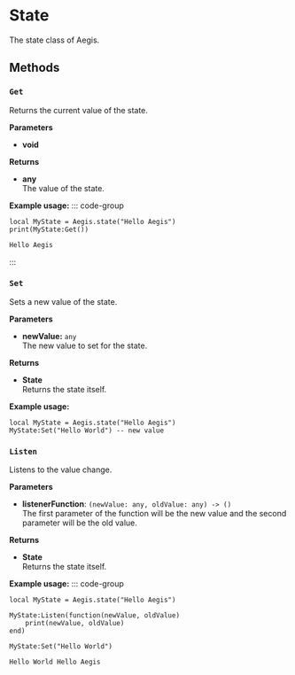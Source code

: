 # State

The state class of Aegis.

## Methods

### `Get`

Returns the current value of the state.

**Parameters**

- **void**

**Returns**

- **any**\
  The value of the state.

**Example usage:**
::: code-group

```lua{2} [Test.luau]
local MyState = Aegis.state("Hello Aegis")
print(MyState:Get())
```

```txt [Output]
Hello Aegis
```

:::

### `Set`

Sets a new value of the state.

**Parameters**

- **newValue:** `any`\
  The new value to set for the state.

**Returns**

- **State**\
  Returns the state itself.

**Example usage:**

```lua{2}
local MyState = Aegis.state("Hello Aegis")
MyState:Set("Hello World") -- new value
```

### `Listen`

Listens to the value change.

**Parameters**

- **listenerFunction**: `(newValue: any, oldValue: any) -> ()`\
  The first parameter of the function will be the new value and the second parameter will be the old value.

**Returns**

- **State**\
  Returns the state itself.

**Example usage:**
::: code-group

```lua{3} [Test.luau]
local MyState = Aegis.state("Hello Aegis")

MyState:Listen(function(newValue, oldValue)
	print(newValue, oldValue)
end)

MyState:Set("Hello World")
```

```txt [Output]
Hello World Hello Aegis
```
